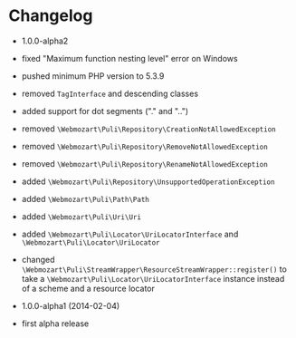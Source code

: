 Changelog
=========

* 1.0.0-alpha2

 * fixed "Maximum function nesting level" error on Windows
 * pushed minimum PHP version to 5.3.9
 * removed `TagInterface` and descending classes
 * added support for dot segments ("." and "..")
 * removed `\Webmozart\Puli\Repository\CreationNotAllowedException`
 * removed `\Webmozart\Puli\Repository\RemoveNotAllowedException`
 * removed `\Webmozart\Puli\Repository\RenameNotAllowedException`
 * added `\Webmozart\Puli\Repository\UnsupportedOperationException`
 * added `\Webmozart\Puli\Path\Path`
 * added `\Webmozart\Puli\Uri\Uri`
 * added `\Webmozart\Puli\Locator\UriLocatorInterface` and
   `\Webmozart\Puli\Locator\UriLocator`
 * changed `\Webmozart\Puli\StreamWrapper\ResourceStreamWrapper::register()`
   to take a `\Webmozart\Puli\Locator\UriLocatorInterface` instance instead
   of a scheme and a resource locator

* 1.0.0-alpha1 (2014-02-04)

 * first alpha release
